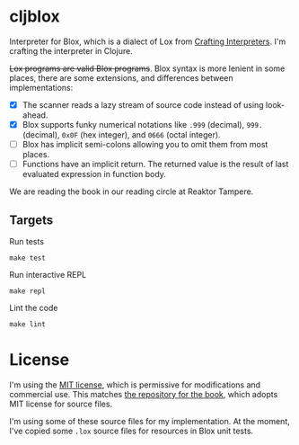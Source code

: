 # cljblox

Interpreter for Blox, which is a dialect of Lox from [Crafting Interpreters](https://craftinginterpreters.com/). I'm crafting the interpreter in Clojure.

~~Lox programs are valid Blox programs~~. Blox syntax is more lenient in some places, there are some extensions, and differences between implementations:

- [x] The scanner reads a lazy stream of source code instead of using look-ahead.
- [x] Blox supports funky numerical notations like `.999` (decimal), `999.` (decimal), `0x0F` (hex integer), and `0666` (octal integer).
- [ ] Blox has implicit semi-colons allowing you to omit them from most places.
- [ ] Functions have an implicit return. The returned value is the result of last evaluated expression in function body.

We are reading the book in our reading circle at Reaktor Tampere.

## Targets

Run tests

    make test

Run interactive REPL

    make repl

Lint the code

    make lint

# License

I'm using the [MIT license](./LICENSE), which is permissive for modifications and commercial use. This matches [the repository for the book](https://github.com/munificent/craftinginterpreters), which adopts MIT license for source files.

I'm using some of these source files for my implementation. At the moment, I've copied some `.lox` source files for resources in Blox unit tests.
